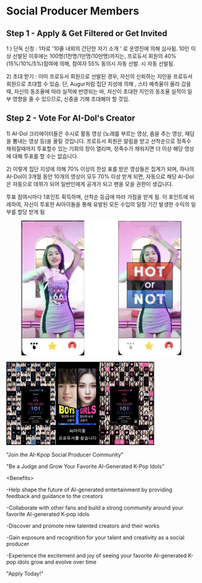 # Social Producer Members

## Step 1 - Apply & Get Filtered or Get Invited

1 ) 단독 신청 : 1차로 '10줄 내외의 간단한 자기 소개 ' 로 운영진에 의해 심사됨. 10인 이상 선발된 이후에는  100명(1천명/1만명/10만명)까지는, 프로듀서 회원의 40% (15%/10%/5%)참여에 의해, 참여자  55% 동의시 자동 선발. 시 자동 선발됨.

2\) 초대 받기 : 이미 프로듀서 회원으로 선발된 경우, 자신의 신뢰하는 지인을 프로듀서 회원으로 초대할 수 있슴. 단, Augur처럼 집단 지성에 의해 , 스타 예측율이 올라 갔을때, 자신의 동조율에 따라 실적에 반영되는 바, 자신이 초대한 지인의 동조율 실적이 일부 영향을 줄 수 있으므로, 신중을 기해 초대해야 할 것임.



## Step 2 - Vote For AI-Dol's Creator

&#x20;1\) AI-Dol 크리에이터들은 수시로 활동 영상 (노래를 부르는 영상, 춤을 추는 영상, 재담을 뽐내는 영상 등)을 올릴 것입니다. 프로듀서 회원은 알림을 받고 선착순으로 정족수 채워질때까지 투표할수 있는 기회의 창이 열리며, 정족수가 채워지면 더 이상 해당 영상에 대해 투표를 할 수는 없습니다.

&#x20;2\) 이렇게 집단 지성에 의해 70% 이상의 찬성 표를 받은 영상들은 집계가 되며, 하나의 AI-Dol이 3개월 동안 10개의 영상이 모두 70% 이상 받게 되면, 자동으로 해당 AI-Dol은 자동으로 데뷔가 되어 일반인에게 공개가 되고 팬을 모을  권한이 생깁니다.&#x20;

투표 참여시마다 1포인트 획득하며, 선착순 등급에 따라 가점을 받게 됨. 이 포인트에 비례하여, 자신이 투표한 AI아이돌을 통해 유발된 모든 수입의 일정 기간 발생한 수익의 일부를 할당 받게 됨

<figure><img src="../../../../.gitbook/assets/image (5) (1).png" alt=""><figcaption></figcaption></figure>

![](<../../../../.gitbook/assets/image (6).png>)

"Join the AI-Kpop Social Producer Community"

"Be a Judge and Grow Your Favorite AI-Generated K-Pop Idols"

\<Benefits>

\-Help shape the future of AI-generated entertainment by providing feedback and guidance to the creators

\-Collaborate with other fans and build a strong community around your favorite AI-generated K-pop idols

\-Discover and promote new talented creators and their works

\-Gain exposure and recognition for your talent and creativity as a social producer

\-Experience the excitement and joy of seeing your favorite AI-generated K-pop idols grow and evolve over time

"Apply Today!"
